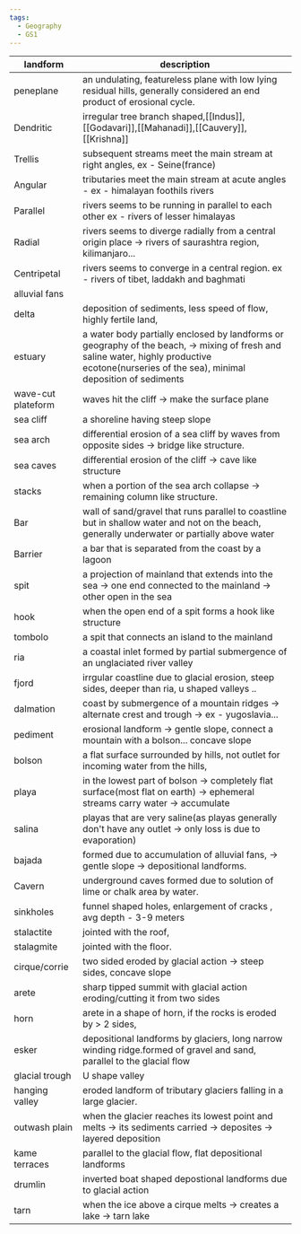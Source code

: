```yaml
---
tags:
  - Geography
  - GS1
---
```


| landform           | description                                                                                                                                                                                   |
| ------------------ | --------------------------------------------------------------------------------------------------------------------------------------------------------------------------------------------- |
| peneplane          | an undulating, featureless plane with low lying residual hills, generally considered an end product of erosional cycle.                                                                       |
| Dendritic          | irregular tree branch shaped,[[Indus]], [[Godavari]],[[Mahanadi]],[[Cauvery]],[[Krishna]]                                                                                                     |
| Trellis            | subsequent streams meet the main stream at right angles, ex - Seine(france)                                                                                                                   |
| Angular            | tributaries meet the main stream at acute angles - ex - himalayan foothils rivers                                                                                                             |
| Parallel           | rivers seems to be running in parallel to each other ex - rivers of lesser himalayas                                                                                                          |
| Radial             | rivers seems to diverge radially from a central origin place -> rivers of saurashtra region, kilimanjaro...                                                                                   |
| Centripetal        | rivers seems to converge in a central region. ex - rivers of tibet, laddakh and baghmati                                                                                                      |
| alluvial fans      |                                                                                                                                                                                               |
| delta              | deposition of sediments, less speed of flow, highly fertile land,                                                                                                                             |
| estuary            | a water body partially enclosed by landforms or geography of the beach, -> mixing of fresh and saline water, highly productive ecotone(nurseries of the sea), minimal deposition of sediments |
| wave-cut plateform | waves hit the cliff -> make the surface plane                                                                                                                                                 |
| sea cliff          | a shoreline having steep slope                                                                                                                                                                |
| sea arch           | differential erosion of a sea cliff by waves from opposite sides -> bridge like structure.                                                                                                    |
| sea caves          | differential erosion of the cliff -> cave like structure                                                                                                                                      |
| stacks             | when a portion of the sea arch collapse -> remaining column like structure.                                                                                                                   |
| Bar                | wall of sand/gravel that runs parallel to coastline but in shallow water and not on the beach, generally underwater or partially above water                                                  |
| Barrier            | a bar that is separated from the coast by a lagoon                                                                                                                                            |
| spit               | a projection of mainland that extends into the sea -> one end connected to the mainland -> other open in the sea                                                                              |
| hook               | when the open end of a spit forms a hook like structure                                                                                                                                       |
| tombolo            | a spit that connects an island to the mainland                                                                                                                                                |
| ria                | a coastal inlet formed by partial submergence of an unglaciated river valley                                                                                                                  |
| fjord              | irrgular coastline due to glacial erosion, steep sides, deeper than ria, u shaped valleys ..                                                                                                  |
| dalmation          | coast by submergence of a mountain ridges -> alternate crest and trough -> ex - yugoslavia...                                                                                                 |
| pediment           | erosional landform -> gentle slope, connect a mountain with a bolson... concave slope                                                                                                         |
| bolson             | a flat surface surrounded by hills, not outlet for incoming water from the hills,                                                                                                             |
| playa              | in the lowest part of bolson -> completely flat surface(most flat on earth) -> ephemeral streams carry water -> accumulate                                                                    |
| salina             | playas that are very saline(as playas generally don't have any outlet -> only loss is due to evaporation)                                                                                     |
| bajada             | formed due to accumulation of alluvial fans, -> gentle slope -> depositional landforms.                                                                                                       |
| Cavern             | underground caves formed due to solution of lime or chalk area by water.                                                                                                                      |
| sinkholes          | funnel shaped holes, enlargement of cracks , avg depth - 3-9 meters                                                                                                                           |
| stalactite         | jointed with the roof,                                                                                                                                                                        |
| stalagmite         | jointed with the floor.                                                                                                                                                                       |
| cirque/corrie      | two sided eroded by glacial action -> steep sides, concave slope                                                                                                                              |
| arete              | sharp tipped summit with glacial action eroding/cutting it from two sides                                                                                                                     |
| horn               | arete in a shape of horn, if the rocks is eroded by > 2 sides,                                                                                                                                |
| esker              | depositional landforms by glaciers, long narrow winding ridge.formed of gravel and sand, parallel to the glacial flow                                                                         |
| glacial trough     | U shape valley                                                                                                                                                                                |
| hanging valley     | eroded landform of tributary glaciers falling in a large glacier.                                                                                                                             |
| outwash plain      | when the glacier reaches its lowest point and melts -> its sediments carried -> deposites -> layered deposition                                                                               |
| kame terraces      | parallel to the glacial flow, flat depositional landforms                                                                                                                                     |
| drumlin            | inverted boat shaped depostional landforms due to glacial action                                                                                                                              |
| tarn               | when the ice above a cirque melts -> creates a lake -> tarn lake                                                                                                                              |

